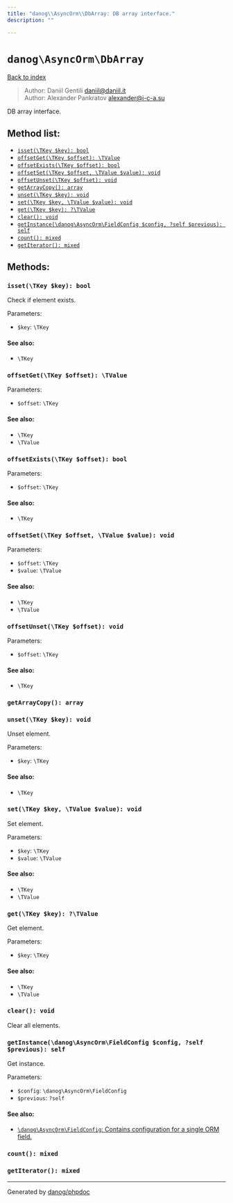 ```yaml
---
title: "danog\\AsyncOrm\\DbArray: DB array interface."
description: ""

---
```

# `danog\AsyncOrm\DbArray`
[Back to index](../../index.md)

> Author: Daniil Gentili <daniil@daniil.it>  
> Author: Alexander Pankratov <alexander@i-c-a.su>  
  

DB array interface.  




## Method list:
* [`isset(\TKey $key): bool`](#isset-tkey-key-bool)
* [`offsetGet(\TKey $offset): \TValue`](#offsetget-tkey-offset-tvalue)
* [`offsetExists(\TKey $offset): bool`](#offsetexists-tkey-offset-bool)
* [`offsetSet(\TKey $offset, \TValue $value): void`](#offsetset-tkey-offset-tvalue-value-void)
* [`offsetUnset(\TKey $offset): void`](#offsetunset-tkey-offset-void)
* [`getArrayCopy(): array`](#getarraycopy-array)
* [`unset(\TKey $key): void`](#unset-tkey-key-void)
* [`set(\TKey $key, \TValue $value): void`](#set-tkey-key-tvalue-value-void)
* [`get(\TKey $key): ?\TValue`](#get-tkey-key-tvalue)
* [`clear(): void`](#clear-void)
* [`getInstance(\danog\AsyncOrm\FieldConfig $config, ?self $previous): self`](#getinstance-danog-asyncorm-fieldconfig-config-self-previous-self)
* [`count(): mixed`](#count-mixed)
* [`getIterator(): mixed`](#getiterator-mixed)

## Methods:
### `isset(\TKey $key): bool`

Check if element exists.


Parameters:

* `$key`: `\TKey`   


#### See also: 
* `\TKey`




### `offsetGet(\TKey $offset): \TValue`




Parameters:

* `$offset`: `\TKey`   


#### See also: 
* `\TKey`
* `\TValue`




### `offsetExists(\TKey $offset): bool`




Parameters:

* `$offset`: `\TKey`   


#### See also: 
* `\TKey`




### `offsetSet(\TKey $offset, \TValue $value): void`




Parameters:

* `$offset`: `\TKey`   
* `$value`: `\TValue`   


#### See also: 
* `\TKey`
* `\TValue`




### `offsetUnset(\TKey $offset): void`




Parameters:

* `$offset`: `\TKey`   


#### See also: 
* `\TKey`




### `getArrayCopy(): array`





### `unset(\TKey $key): void`

Unset element.


Parameters:

* `$key`: `\TKey`   


#### See also: 
* `\TKey`




### `set(\TKey $key, \TValue $value): void`

Set element.


Parameters:

* `$key`: `\TKey`   
* `$value`: `\TValue`   


#### See also: 
* `\TKey`
* `\TValue`




### `get(\TKey $key): ?\TValue`

Get element.


Parameters:

* `$key`: `\TKey`   


#### See also: 
* `\TKey`
* `\TValue`




### `clear(): void`

Clear all elements.



### `getInstance(\danog\AsyncOrm\FieldConfig $config, ?self $previous): self`

Get instance.


Parameters:

* `$config`: `\danog\AsyncOrm\FieldConfig`   
* `$previous`: `?self`   


#### See also: 
* [`\danog\AsyncOrm\FieldConfig`: Contains configuration for a single ORM field.](../../danog/AsyncOrm/FieldConfig.md)




### `count(): mixed`





### `getIterator(): mixed`





---
Generated by [danog/phpdoc](https://phpdoc.daniil.it)
